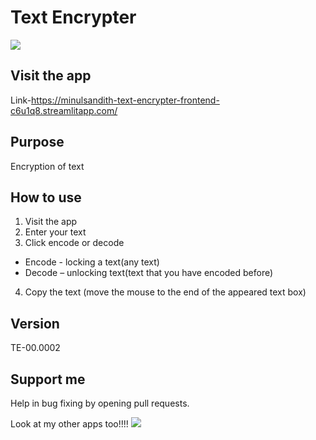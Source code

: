 # Text Encrypter

![](https://www.bing.com/images/search?view=detailV2&ccid=uiz21TjN&id=B191141E500CB8902044A7E7A7C1094D54E9D138&thid=OIP.uiz21TjNVcsyBbBSJ0-__AHaHZ&mediaurl=https%3a%2f%2fth.bing.com%2fth%2fid%2fR.ba2cf6d538cd55cb3205b052274fbffc%3frik%3dONHpVE0Jwafnpw%26riu%3dhttp%253a%252f%252fimages.all-free-download.com%252fimages%252fgraphiclarge%252flock_icon_6813906.jpg%26ehk%3dWEjM6hyy9jUSDUumIH6nhBKADpRTsCyFcyd5eIQH%252bdw%253d%26risl%3d%26pid%3dImgRaw%26r%3d0&exph=599&expw=600&q=lock+icon&simid=608055481431562483&FORM=IRPRST&ck=D8F3935875B0336F8FAFA5E22A5F353A&selectedIndex=47)

## Visit the app

Link-<https://minulsandith-text-encrypter-frontend-c6u1q8.streamlitapp.com/>

## Purpose

Encryption of text

## How to use

1.  Visit the app
2.  Enter your text
3.  Click encode or decode
-   Encode - locking a text(any text)
-   Decode – unlocking text(text that you have encoded before)
4.  Copy the text (move the mouse to the end of the appeared text box)

## Version

TE-00.0002

## Support me

Help in bug fixing by opening pull requests.

Look at my other apps too!!!!
![](https://github.com/MinulSandith?tab=repositories)
